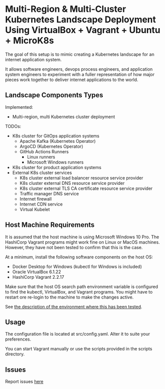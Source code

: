 # Multi-Region & Multi-Cluster Kubernetes Landscape Deployment Using VirtualBox + Vagrant + Ubuntu + MicroK8s

The goal of this setup is to mimic creating a Kubernetes landscape for an internet application system.

It allows software engineers, devops process engineers, and application system engineers to experiment with a fuller representation of how major pieces work together to deliver internet applications to the world.

## Landscape Components Types

Implemented:

* Multi-region, multi Kubernetes cluster deployment


TODOs:

* K8s cluster for GitOps application systems
  * Apache Kafka (Kubernetes Operator)
  * ArgoCD (Kubernetes Operator)
  * GitHub Actions Runners
    * Linux runners
    * Microsoft Windows runners
* K8s cluster for product application systems
* External K8s cluster services
  * K8s cluster external load balancer resource service provider
  * K8s cluster external DNS resource service provider
  * K8s cluster external TLS CA certificate resource service provider
  * Traffic manager DNS service 
  * Internet firewall
  * Internet CDN service
  * Virtual Kubelet


## Host Machine Requirements

It is assumed that the host machine is using Microsoft Windows 10 Pro.  The HashiCorp Vagrant programs might work fine on Linux or MacOS machines.  However, they have not been tested to confirm that this is the case.

At a minimum, install the following software components on the host OS:

* Docker Desktop for Windows (kubectl for Windows is included)
* Oracle VirtualBox 6.1.22
* HashiCorp Vagrant 2.2.17

Make sure that the host OS search path environment variable is configured to find the kubectl, VirtualBox, and Vagrant programs.  You might have to restart ore re-login to the machine to make the changes active.

See [the description of the environment where this has been tested](docs/environment-tested.md). 

## Usage

The configuration file is located at src/config.yaml.  Alter it to suite your preferences.

You can start Vagrant manually or use the scripts provided in the scripts directory.

## Issues

Report issues [here](https://github.com/zombiemaker/exp-002-virtualbox-vagrant-microk8s/issues)
